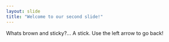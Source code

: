 ```yaml
---
layout: slide
title: "Welcome to our second slide!"
---
```

Whats brown and sticky?... A stick.
Use the left arrow to go back!
